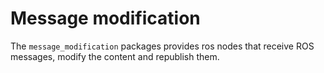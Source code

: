# Message modification

The `message_modification` packages provides ros nodes that receive ROS messages, modify the content and republish them.